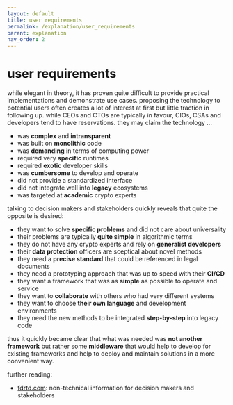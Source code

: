 ```yaml
---
layout: default
title: user requirements
permalink: /explanation/user_requirements
parent: explanation
nav_order: 2
---
```



# user requirements

while elegant in theory, it has proven quite difficult to provide practical implementations and demonstrate use cases.
proposing the technology to potential users often creates a lot of interest at first but little traction in following
up. while CEOs and CTOs are typically in favour, CIOs, CSAs and developers tend to have reservations. they may claim
the technology ...

* was **complex** and **intransparent**
* was built on **monolithic** code
* was **demanding** in terms of computing power
* required very **specific** runtimes
* required **exotic** developer skills
* was **cumbersome** to develop and operate
* did not provide a standardized interface
* did not integrate well into **legacy** ecosystems
* was targeted at **academic** crypto experts

talking to decision makers and stakeholders quickly reveals that quite the opposite is desired:

* they want to solve **specific problems** and did not care about universality
* their problems are typically **quite simple** in algorithmic terms
* they do not have any crypto experts and rely on **generalist developers**
* their **data protection** officers are sceptical about novel methods
* they need a **precise standard** that could be referenced in legal documents
* they need a prototyping approach that was up to speed with their **CI/CD**
* they want a framework that was as **simple** as possible to operate and service
* they want to **collaborate** with others who had very different systems
* they want to choose **their own language** and development environments
* they need the new methods to be integrated **step-by-step** into legacy code

thus it quickly became clear that what was needed was **not another framework**
but rather some **middleware** that would help to develop for existing
frameworks and help to deploy and maintain solutions in a more convenient way.

further reading:
* [fdrtd.com](https://fdrtd.com): non-technical information for decision makers and stakeholders
